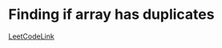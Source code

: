 # Finding if array has duplicates

[LeetCodeLink](https://leetcode.com/problems/contains-duplicate/)
